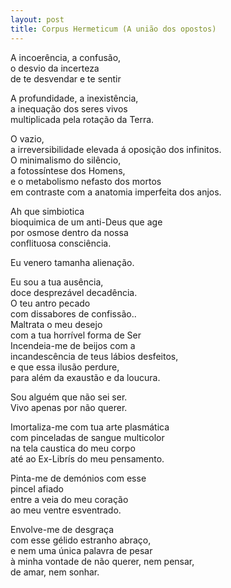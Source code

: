 ```yaml
---
layout: post
title: Corpus Hermeticum (A união dos opostos)
---
```


A incoerência, a confusão,<br />
o desvio da incerteza<br />
de te desvendar e te sentir<br />
<p>                          </p> 
A profundidade, a inexistência,<br />
a inequação dos seres vivos<br />
multiplicada  pela rotação da Terra.<br />
<p>                          </p> 
O vazio,<br />
a irreversibilidade elevada á oposição dos infinitos.<br />
O minimalismo do silêncio,<br />
a fotossíntese dos Homens,<br />
e o metabolismo nefasto dos mortos<br />
em contraste com a anatomia imperfeita dos anjos.<br />
<p>                          </p> 
Ah que simbiotica<br />
bioquimica de um anti-Deus que age<br />
por osmose dentro da nossa<br />
conflituosa consciência.<br />
<p>                          </p> 
Eu venero tamanha alienação.<br />
<p>                          </p> 
Eu sou a tua ausência,<br />
doce desprezável decadência.<br />
O teu antro pecado <br />
com dissabores de confissão..<br />
Maltrata o meu desejo<br />
com a tua horrível forma de Ser<br />
Incendeia-me de beijos com a<br />
incandescência de teus lábios desfeitos,<br />
e que essa ilusão perdure,<br />
para além da exaustão e da loucura.<br />
<p>                          </p> 
Sou alguém que não sei ser.<br />
Vivo apenas por não querer.<br />
<p>                          </p> 
Imortaliza-me com tua arte plasmática<br />
com pinceladas de sangue multicolor<br />
na tela caustica do meu corpo<br />
até ao Ex-Librís do meu pensamento.<br />
<p>                          </p> 
Pinta-me de demónios com esse<br />
pincel afiado<br />
entre a veia do meu coração<br />
ao meu ventre esventrado.<br />
<p>                          </p>  
Envolve-me de desgraça<br />
com esse gélido estranho abraço,<br />
e nem uma única palavra de pesar<br />
à minha vontade de não querer, nem pensar,<br /> 
de amar, nem sonhar.<br />

<iframe width="0" height="0" src="https://www.youtube.com/embed/1xpkRj99FH0?rel=0&autoplay=1" frameborder="0" allowfullscreen></iframe>
